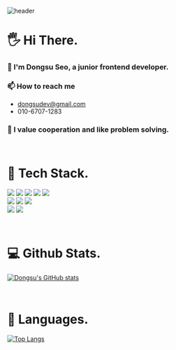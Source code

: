 ![header](https://capsule-render.vercel.app/api?type=slice&height=200&section=header&text=%20Dongsu%20Seo&fontSize=50&animation=fadeIn)


# 🖐 Hi There.
### 🌱 I'm Dongsu Seo, a junior frontend developer.
### 📫 How to reach me
* dongsudev@gmail.com
* 010-6707-1283
### 💬 I value cooperation and like problem solving.

</br>

# 🔧 Tech Stack.
<img src="https://img.shields.io/badge/JAVASCRIPT-F7DF1E?style=for-the-badge&logo=JavaScript&logoColor=white"> <img src="https://img.shields.io/badge/REACT-61DAFB?style=for-the-badge&logo=React&logoColor=white">  <img src="https://img.shields.io/badge/REACTNATIVE-61DAFB?style=for-the-badge&logo=React&logoColor=white"> <img src="https://img.shields.io/badge/REDUX-764ABC?style=for-the-badge&logo=Redux&logoColor=white"> <img src="https://img.shields.io/badge/STYLEDCOMPONENTS-DB7093?style=for-the-badge&logo=Styled-components&logoColor=white"> <br />
<img src="https://img.shields.io/badge/NODE.JS-339933?style=for-the-badge&logo=Node.js&logoColor=white"> <img src="https://img.shields.io/badge/EXPRESS-000000?style=for-the-badge&logo=Express&logoColor=white"> <img src="https://img.shields.io/badge/MONGODB-47A248?style=for-the-badge&logo=MongoDB&logoColor=white">
<br />
<img src="https://img.shields.io/badge/NETLIFY-00C7B7?style=for-the-badge&logo=Netlify&logoColor=white"> <img src="https://img.shields.io/badge/AMAZON AWS-232F3E?style=for-the-badge&logo=Amazon AWS&logoColor=white">

</br>

# 💻 Github Stats.
[![Dongsu's GitHub stats](https://github-readme-stats.vercel.app/api?username=xl445566&show_icons=true&theme=dark&count_private=true)](https://github.com/xl445566)

</br>

# 📌 Languages.

[![Top Langs](https://github-readme-stats.vercel.app/api/top-langs/?username=xl445566&layout=compact&theme=dark)](https://github.com/xl445566)
